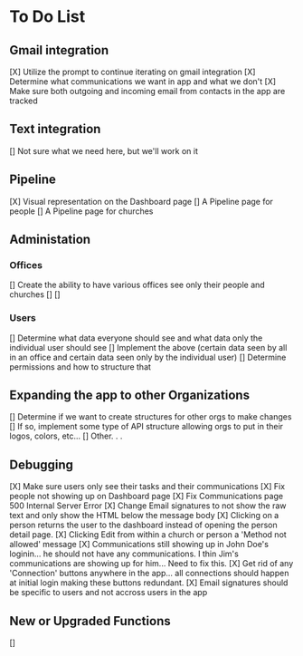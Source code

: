 # To Do List

## Gmail integration

[X] Utilize the prompt to continue iterating on gmail integration
[X] Determine what communications we want in app and what we don't
[X] Make sure both outgoing and incoming email from contacts in the app are tracked

## Text integration

[] Not sure what we need here, but we'll work on it

## Pipeline

[X] Visual representation on the Dashboard page
[] A Pipeline page for people
[] A Pipeline page for churches

## Administation

### Offices

[] Create the ability to have various offices see only their people and churches
[]
[]

### Users

[] Determine what data everyone should see and what data only the individual user should see
[] Implement the above (certain data seen by all in an office and certain data seen only by the individual user)
[] Determine permissions and how to structure that

## Expanding the app to other Organizations

[] Determine if we want to create structures for other orgs to make changes
[] If so, implement some type of API structure allowing orgs to put in their logos, colors, etc...
[] Other. . .

## Debugging

[X] Make sure users only see their tasks and their communications
[X] Fix people not showing up on Dashboard page
[X] Fix Communications page 500 Internal Server Error
[X] Change Email signatures to not show the raw text and only show the HTML below the message body
[X] Clicking on a person returns the user to the dashboard instead of opening the person detail page.
[X] Clicking Edit from within a church or person a 'Method not allowed' message
[X] Communications still showing up in John Doe's loginin...  he should not have any communications. I thin Jim's communications are showing up for him... Need to fix this.
[X] Get rid of any 'Connection' buttons anywhere in the app... all connections should happen at initial login making these buttons redundant.
[X] Email signatures should be specific to users and not accross users in the app

## New or Upgraded Functions

[] 